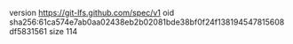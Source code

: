 version https://git-lfs.github.com/spec/v1
oid sha256:61ca574e7ab0aa02438eb2b02081bde38bf0f24f138194547815608df5831561
size 114
